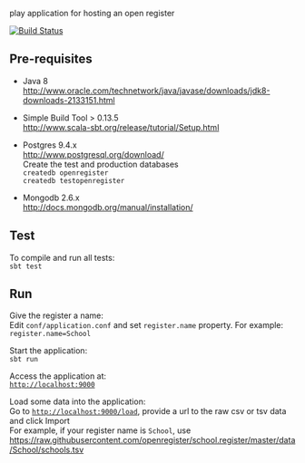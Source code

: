 play application for hosting an open register

[![Build Status](https://travis-ci.org/openregister/register.svg)](https://travis-ci.org/openregister/register)


## Pre-requisites

* Java 8<br>
http://www.oracle.com/technetwork/java/javase/downloads/jdk8-downloads-2133151.html

* Simple Build Tool > 0.13.5<br>
http://www.scala-sbt.org/release/tutorial/Setup.html

* Postgres 9.4.x<br>
http://www.postgresql.org/download/<br>
Create the test and production databases<br>
`createdb openregister`<br>
`createdb testopenregister`

* Mongodb 2.6.x<br>
http://docs.mongodb.org/manual/installation/    

## Test

To compile and run all tests:<br>
`sbt test`


## Run

Give the register a name:<br>
Edit `conf/application.conf` and set `register.name` property. For example: `register.name=School`

Start the application:<br>
`sbt run`<br>

Access the application at:<br>
[`http://localhost:9000`](http://localhost:9000)

Load some data into the application:<br>
Go to [`http://localhost:9000/load`](http://localhost:9000/load), provide a url to the raw csv or tsv data and click Import<br>
For example, if your register name is `School`, use https://raw.githubusercontent.com/openregister/school.register/master/data/School/schools.tsv
